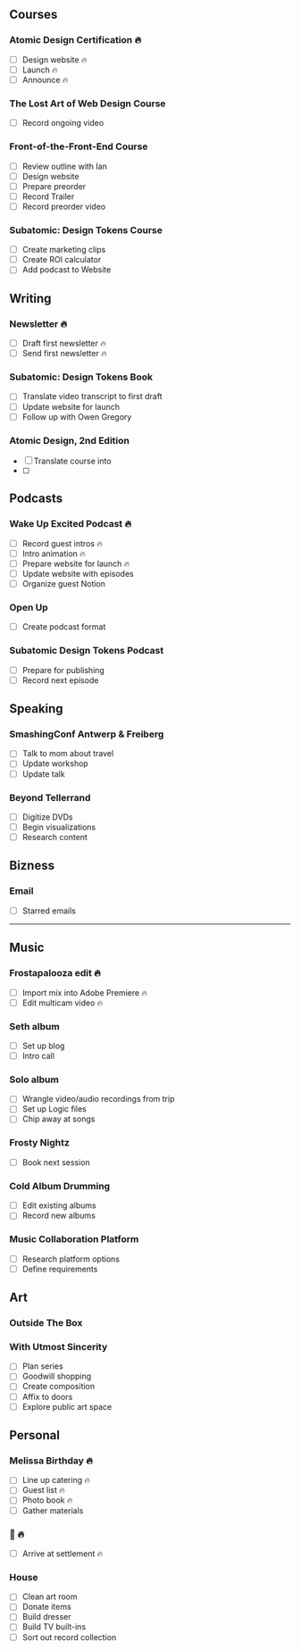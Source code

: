## Courses

### Atomic Design Certification 🔥

- [ ] Design website 🔥
- [ ] Launch 🔥
- [ ] Announce 🔥

### The Lost Art of Web Design Course

- [ ] Record ongoing video

### Front-of-the-Front-End Course

- [ ] Review outline with Ian
- [ ] Design website
- [ ] Prepare preorder
- [ ] Record Trailer
- [ ] Record preorder video

### Subatomic: Design Tokens Course

- [ ] Create marketing clips
- [ ] Create ROI calculator
- [ ] Add podcast to Website

## Writing

### Newsletter 🔥 
- [ ] Draft first newsletter 🔥
- [ ] Send first newsletter 🔥

### Subatomic: Design Tokens Book

- [ ] Translate video transcript to first draft
- [ ] Update website for launch
- [ ] Follow up with Owen Gregory

### Atomic Design, 2nd Edition

- [ ] Translate course into 
- [ ] 

## Podcasts

### Wake Up Excited Podcast 🔥

- [ ] Record guest intros 🔥
- [ ] Intro animation  🔥
- [ ] Prepare website for launch  🔥
- [ ] Update website with episodes
- [ ] Organize guest Notion

### Open Up

- [ ] Create podcast format

### Subatomic Design Tokens Podcast
- [ ] Prepare for publishing
- [ ] Record next episode

## Speaking

### SmashingConf Antwerp & Freiberg
- [ ] Talk to mom about travel
- [ ] Update workshop
- [ ] Update talk

### Beyond Tellerrand
- [ ] Digitize DVDs
- [ ] Begin visualizations
- [ ] Research content

## Bizness

### Email 
- [ ] Starred emails

---

## Music

### Frostapalooza edit 🔥
- [ ] Import mix into Adobe Premiere  🔥
- [ ] Edit multicam video  🔥

### Seth album
- [ ] Set up blog
- [ ] Intro call

### Solo album
- [ ] Wrangle video/audio recordings from trip
- [ ] Set up Logic files
- [ ] Chip away at songs

### Frosty Nightz
- [ ] Book next session

### Cold Album Drumming
- [ ] Edit existing albums
- [ ] Record new albums

### Music Collaboration Platform

- [ ] Research platform options
- [ ] Define requirements

## Art

### Outside The Box

### With Utmost Sincerity

- [ ] Plan series
- [ ] Goodwill shopping
- [ ] Create composition
- [ ] Affix to doors
- [ ] Explore public art space

## Personal

### Melissa Birthday 🔥
- [ ] Line up catering 🔥
- [ ] Guest list 🔥
- [ ] Photo book 🔥
- [ ] Gather materials

### 💩 🔥
- [ ] Arrive at settlement 🔥

### House 
- [ ] Clean art room
- [ ] Donate items
- [ ] Build dresser
- [ ] Build TV built-ins
- [ ] Sort out record collection
